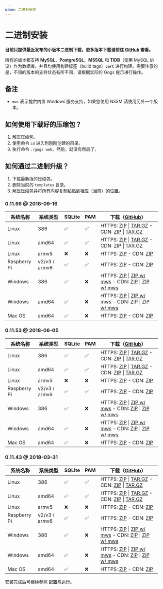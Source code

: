 ```yaml
---
name: 二进制安装
---
```


# 二进制安装

**目前只提供最近发布的小版本二进制下载，更多版本下载请前往 [GitHub](https://github.com/gogs/gogs/releases) 查看。**

所有的版本都支持 **MySQL**、**PostgreSQL**、**MSSQL** 和 **TiDB**（使用 MySQL 协议）作为数据库，并且均使用构建标签（build tags）**`cert`** 进行构建。需要注意的是，不同的版本的支持状态有所不同，请根据实际的 Gogs 提示进行操作。

## 备注

- `mws` 表示提供内置 Windows 服务支持，如果您使用 NSSM 请使用另外一个版本。

## 如何使用下载好的压缩包？

1. 解压压缩包。
2. 使用命令 `cd` 进入到刚刚创建的目录。
3. 执行命令 `./gogs web`，然后，就没有然后了。

## 如何通过二进制升级？

1. 下载最新版的压缩包。
2. 删除当前的 `templates` 目录。
3. 解压压缩包并将所有内容复制粘贴到相应（当前）的位置。

### 0.11.66 @ 2018-09-16

|系统名称|系统类型|SQLite|PAM|下载（[GitHub](https://github.com/gogs/gogs/releases/tag/v0.11.66)）|
|------|----|------|---|--------|
|Linux|386|✅|✅|HTTPS: [ZIP](https://dl.gogs.io/0.11.66/gogs_0.11.66_linux_386.zip) \| [TAR.GZ](https://dl.gogs.io/0.11.66/gogs_0.11.66_linux_386.tar.gz) - CDN: [ZIP](https://cdn.gogs.io/0.11.66/gogs_0.11.66_linux_386.zip) \| [TAR.GZ](https://cdn.gogs.io/0.11.66/gogs_0.11.66_linux_386.tar.gz)|
|Linux|amd64|✅|✅|HTTPS: [ZIP](https://dl.gogs.io/0.11.66/gogs_0.11.66_linux_amd64.zip) \| [TAR.GZ](https://dl.gogs.io/0.11.66/gogs_0.11.66_linux_amd64.tar.gz) - CDN: [ZIP](https://cdn.gogs.io/0.11.66/gogs_0.11.66_linux_amd64.zip) \| [TAR.GZ](https://cdn.gogs.io/0.11.66/gogs_0.11.66_linux_amd64.tar.gz)|
|Linux|armv5|❌|❌|HTTPS: [ZIP](https://dl.gogs.io/0.11.66/gogs_0.11.66_linux_armv5.zip) - CDN: [ZIP](https://cdn.gogs.io/0.11.66/gogs_0.11.66_linux_armv5.zip)|
|Raspberry Pi|v2/v3 / armv6|✅|✅|HTTPS: [ZIP](https://dl.gogs.io/0.11.66/gogs_0.11.66_raspi2_armv6.zip) - CDN: [ZIP](https://cdn.gogs.io/0.11.66/gogs_0.11.66_raspi2_armv6.zip)|
|Windows|386|✅|❌|HTTPS: [ZIP](https://dl.gogs.io/0.11.66/gogs_0.11.66_windows_386.zip) \| [ZIP w/ mws](https://dl.gogs.io/0.11.66/gogs_0.11.66_windows_386_mws.zip) - CDN: [ZIP](https://cdn.gogs.io/0.11.66/gogs_0.11.66_windows_386.zip) \| [ZIP w/ mws](https://cdn.gogs.io/0.11.66/gogs_0.11.66_windows_386_mws.zip)|
|Windows|amd64|✅|❌|HTTPS: [ZIP](https://dl.gogs.io/0.11.66/gogs_0.11.66_windows_amd64.zip) \| [ZIP w/ mws](https://dl.gogs.io/0.11.66/gogs_0.11.66_windows_amd64_mws.zip) - CDN: [ZIP](https://cdn.gogs.io/0.11.66/gogs_0.11.66_windows_amd64.zip) \| [ZIP w/ mws](https://cdn.gogs.io/0.11.66/gogs_0.11.66_windows_amd64_mws.zip)|
|Mac OS|amd64|✅|❌|HTTPS: [ZIP](https://dl.gogs.io/0.11.66/gogs_0.11.66_darwin_amd64.zip) - CDN: [ZIP](https://cdn.gogs.io/0.11.66/gogs_0.11.66_darwin_amd64.zip)|

### 0.11.53 @ 2018-06-05

|系统名称|系统类型|SQLite|PAM|下载（[GitHub](https://github.com/gogs/gogs/releases/tag/v0.11.53)）|
|------|----|------|---|--------|
|Linux|386|✅|✅|HTTPS: [ZIP](https://dl.gogs.io/0.11.53/gogs_0.11.53_linux_386.zip) \| [TAR.GZ](https://dl.gogs.io/0.11.53/gogs_0.11.53_linux_386.tar.gz) - CDN: [ZIP](https://cdn.gogs.io/0.11.53/gogs_0.11.53_linux_386.zip) \| [TAR.GZ](https://cdn.gogs.io/0.11.53/gogs_0.11.53_linux_386.tar.gz)|
|Linux|amd64|✅|✅|HTTPS: [ZIP](https://dl.gogs.io/0.11.53/gogs_0.11.53_linux_amd64.zip) \| [TAR.GZ](https://dl.gogs.io/0.11.53/gogs_0.11.53_linux_amd64.tar.gz) - CDN: [ZIP](https://cdn.gogs.io/0.11.53/gogs_0.11.53_linux_amd64.zip) \| [TAR.GZ](https://cdn.gogs.io/0.11.53/gogs_0.11.53_linux_amd64.tar.gz)|
|Linux|armv5|❌|❌|HTTPS: [ZIP](https://dl.gogs.io/0.11.53/gogs_0.11.53_linux_armv5.zip) - CDN: [ZIP](https://cdn.gogs.io/0.11.53/gogs_0.11.53_linux_armv5.zip)|
|Raspberry Pi|v2/v3 / armv6|✅|✅|HTTPS: [ZIP](https://dl.gogs.io/0.11.53/gogs_0.11.53_raspi2_armv6.zip) - CDN: [ZIP](https://cdn.gogs.io/0.11.53/gogs_0.11.53_raspi2_armv6.zip)|
|Windows|386|✅|❌|HTTPS: [ZIP](https://dl.gogs.io/0.11.53/gogs_0.11.53_windows_386.zip) \| [ZIP w/ mws](https://dl.gogs.io/0.11.53/gogs_0.11.53_windows_386_mws.zip) - CDN: [ZIP](https://cdn.gogs.io/0.11.53/gogs_0.11.53_windows_386.zip) \| [ZIP w/ mws](https://cdn.gogs.io/0.11.53/gogs_0.11.53_windows_386_mws.zip)|
|Windows|amd64|✅|❌|HTTPS: [ZIP](https://dl.gogs.io/0.11.53/gogs_0.11.53_windows_amd64.zip) \| [ZIP w/ mws](https://dl.gogs.io/0.11.53/gogs_0.11.53_windows_amd64_mws.zip) - CDN: [ZIP](https://cdn.gogs.io/0.11.53/gogs_0.11.53_windows_amd64.zip) \| [ZIP w/ mws](https://cdn.gogs.io/0.11.53/gogs_0.11.53_windows_amd64_mws.zip)|
|Mac OS|amd64|✅|❌|HTTPS: [ZIP](https://dl.gogs.io/0.11.53/gogs_0.11.53_darwin_amd64.zip) - CDN: [ZIP](https://cdn.gogs.io/0.11.53/gogs_0.11.53_darwin_amd64.zip)|

### 0.11.43 @ 2018-03-31

|系统名称|系统类型|SQLite|PAM|下载（[GitHub](https://github.com/gogs/gogs/releases/tag/v0.11.43)）|
|------|----|------|---|--------|
|Linux|386|✅|✅|HTTPS: [ZIP](https://dl.gogs.io/0.11.43/gogs_0.11.43_linux_386.zip) \| [TAR.GZ](https://dl.gogs.io/0.11.43/gogs_0.11.43_linux_386.tar.gz) - CDN: [ZIP](https://cdn.gogs.io/0.11.43/gogs_0.11.43_linux_386.zip) \| [TAR.GZ](https://cdn.gogs.io/0.11.43/gogs_0.11.43_linux_386.tar.gz)|
|Linux|amd64|✅|✅|HTTPS: [ZIP](https://dl.gogs.io/0.11.43/gogs_0.11.43_linux_amd64.zip) \| [TAR.GZ](https://dl.gogs.io/0.11.43/gogs_0.11.43_linux_amd64.tar.gz) - CDN: [ZIP](https://cdn.gogs.io/0.11.43/gogs_0.11.43_linux_amd64.zip) \| [TAR.GZ](https://cdn.gogs.io/0.11.43/gogs_0.11.43_linux_amd64.tar.gz)|
|Linux|armv5|❌|❌|HTTPS: [ZIP](https://dl.gogs.io/0.11.43/gogs_0.11.43_linux_armv5.zip) - CDN: [ZIP](https://cdn.gogs.io/0.11.43/gogs_0.11.43_linux_armv5.zip)|
|Raspberry Pi|v2/v3 / armv6|✅|✅|HTTPS: [ZIP](https://dl.gogs.io/0.11.43/gogs_0.11.43_raspi2_armv6.zip) - CDN: [ZIP](https://cdn.gogs.io/0.11.43/gogs_0.11.43_raspi2_armv6.zip)|
|Windows|386|✅|❌|HTTPS: [ZIP](https://dl.gogs.io/0.11.43/gogs_0.11.43_windows_386.zip) \| [ZIP w/ mws](https://dl.gogs.io/0.11.43/gogs_0.11.43_windows_386_mws.zip) - CDN: [ZIP](https://cdn.gogs.io/0.11.43/gogs_0.11.43_windows_386.zip) \| [ZIP w/ mws](https://cdn.gogs.io/0.11.43/gogs_0.11.43_windows_386_mws.zip)|
|Windows|amd64|✅|❌|HTTPS: [ZIP](https://dl.gogs.io/0.11.43/gogs_0.11.43_windows_amd64.zip) \| [ZIP w/ mws](https://dl.gogs.io/0.11.43/gogs_0.11.43_windows_amd64_mws.zip) - CDN: [ZIP](https://cdn.gogs.io/0.11.43/gogs_0.11.43_windows_amd64.zip) \| [ZIP w/ mws](https://cdn.gogs.io/0.11.43/gogs_0.11.43_windows_amd64_mws.zip)|
|Mac OS|amd64|✅|❌|HTTPS: [ZIP](https://dl.gogs.io/0.11.43/gogs_0.11.43_darwin_amd64.zip) - CDN: [ZIP](https://cdn.gogs.io/0.11.43/gogs_0.11.43_darwin_amd64.zip)|

安装完成后可继续参照 [配置与运行](configuration_and_run.html)。
